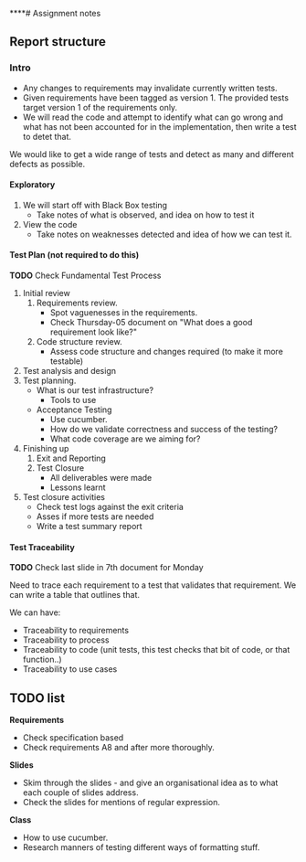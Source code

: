 ****# Assignment notes 

## Report structure

### Intro 

* Any changes to requirements may invalidate currently written tests. 
* Given requirements have been tagged as version 1. The provided tests target version 1 of the requirements only. 
* We will read the code and attempt to identify what can go wrong and what has not been accounted for in the implementation, then write a test to detet that.

We would like to get a wide range of tests and detect as many and different defects as possible. 

#### Exploratory
1. We will start off with Black Box testing
	* Take notes of what is observed, and idea on how to test it
2. View the code
	* Take notes on weaknesses detected and idea of how we can test it. 


#### Test Plan (not required to do this) 
**TODO** Check Fundamental Test Process

1. Initial review
	1.  Requirements review.  
		* Spot vaguenesses in the requirements. 
		* Check Thursday-05 document on "What does a good requirement look like?" 
	2. Code structure review. 
		* Assess code structure and changes required (to make it more testable)
3. Test analysis and design
4. Test planning. 
	* What is our test infrastructure?
		- Tools to use
	* Acceptance Testing
		- Use cucumber. 
		- How do we validate correctness and success of the testing? 
		- What code coverage are we aiming for? 
5. Finishing up 
	1. Exit and Reporting 
	2. Test Closure
		* All deliverables were made 
		* Lessons learnt 
5. Test closure activities 
	* Check test logs against the exit criteria
	* Asses if more tests are needed 
	* Write a test summary report 


#### Test Traceability 
**TODO** Check last slide in 7th document for Monday 

Need to trace each requirement to a test that validates that requirement. We can write a table that outlines that. 

We can have: 

* Traceability to requirements 
* Traceability to process 
* Traceability to code (unit tests, this test checks that bit of code, or that function..) 
* Traceability to use cases 


## TODO list

**Requirements** 

* Check specification based
* Check requirements A8 and after more thoroughly.

**Slides**

* Skim through the slides - and give an organisational idea as to what each couple of slides address. 
* Check the slides for mentions of regular expression. 

**Class**

* How to use cucumber. 
* Research manners of testing different ways of formatting stuff. 
